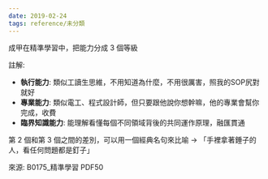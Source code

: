 ```yaml
---
date: 2019-02-24
tags: reference/未分類
---
```



成甲在精準學習中，把能力分成 3 個等級

註解: 

-   **執行能力**: 類似工讀生思維，不用知道為什麼，不用很厲害，照我的SOP尻對就好    
-   **專業能力**: 類似電工、程式設計師，但只要跟他說你想幹嘛，他的專業會幫你完成，收費
-   **臨界知識能力**: 能理解看懂每個不同領域背後的共同運作原理，融匯貫通
    

第 2 個和第 3 個之間的差別，可以用一個經典名句來比喻 → 「手裡拿著錘子的人，看任何問題都是釘子」


來源: B0175_精準學習 PDF50

